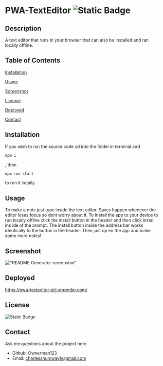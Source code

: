  # PWA-TextEditor ![Static Badge](https://img.shields.io/badge/License-MIT-blue)

## Description

 A text editor that runs in your browser that can also be installed and ran locally offline.

## Table of Contents
[Installation](#installation)

[Usage](#usage)

[Screenshot](#screenshot)

[License](#license)

[Deployed](#deployed)

[Contact](#contact)

## Installation

If you wish to run the source code cd into the folder in terminal and 
```bash
npm i 
```
, then 

```bash
npm run start 
```

to run it locally.

## Usage

To make a note just type inside the text editor. Saves happen whenever the editor loses focus so dont worry about it. To
Install the app to your device to run locally offline click the install button in the header and then click install ins
ide of the prompt. The install button inside the address bar works identically to the button in the header. Then just op
en the app and make some more notes!

## Screenshot

!["README Generator screenshot"](./Images/READMEGEN1.PNG)

## Deployed

https://pwa-texteditor-qjij.onrender.com/

## License

![Static Badge](https://img.shields.io/badge/License-MIT-blue)

## Contact

 Ask me questions about the project here
* Github: Ownerman123
* Email: charlesshumway1@gmail.com